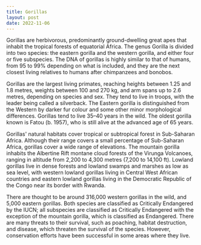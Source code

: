 ```yaml
---
title: Gorillas
layout: post
date: 2022-11-06
---
```


Gorillas are herbivorous, predominantly ground-dwelling great apes that inhabit the tropical forests of equatorial Africa. The genus Gorilla is divided into two species: the eastern gorilla and the western gorilla, and either four or five subspecies. The DNA of gorillas is highly similar to that of humans, from 95 to 99% depending on what is included, and they are the next closest living relatives to humans after chimpanzees and bonobos.

Gorillas are the largest living primates, reaching heights between 1.25 and 1.8 metres, weights between 100 and 270 kg, and arm spans up to 2.6 metres, depending on species and sex. They tend to live in troops, with the leader being called a silverback. The Eastern gorilla is distinguished from the Western by darker fur colour and some other minor morphological differences. Gorillas tend to live 35–40 years in the wild. The oldest gorilla known is Fatou (b. 1957), who is still alive at the advanced age of 65 years.

Gorillas' natural habitats cover tropical or subtropical forest in Sub-Saharan Africa. Although their range covers a small percentage of Sub-Saharan Africa, gorillas cover a wide range of elevations. The mountain gorilla inhabits the Albertine Rift montane cloud forests of the Virunga Volcanoes, ranging in altitude from 2,200 to 4,300 metres (7,200 to 14,100 ft). Lowland gorillas live in dense forests and lowland swamps and marshes as low as sea level, with western lowland gorillas living in Central West African countries and eastern lowland gorillas living in the Democratic Republic of the Congo near its border with Rwanda.

There are thought to be around 316,000 western gorillas in the wild, and 5,000 eastern gorillas. Both species are classified as Critically Endangered by the IUCN; all subspecies are classified as Critically Endangered with the exception of the mountain gorilla, which is classified as Endangered. There are many threats to their survival, such as poaching, habitat destruction, and disease, which threaten the survival of the species. However, conservation efforts have been successful in some areas where they live.

